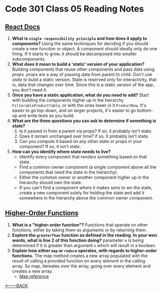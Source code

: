 # Code 301 Class 05 Reading Notes

## [React Docs](https://reactjs.org/docs/thinking-in-react.html)

1. **What is `single responsibility principle` and how does it apply to components?** Using the same techniques for deciding if you should create a new funciton or object. A component should ideally only do one thing. If it starts to grow, it should be decomposed into smaller subcomponents.
2. **What does it mean to build a 'static' version of your application?** Building components that reuse other components and pass data using *props*. *props* are a way of passing data from parent to child. Don't use *state* to build a static version. State is reserved only for interactivity, that is, data that changes over time. Since this is a static version of the app, you don't need it.
3. **Once you have a static application, what do you need to add?** Start with building the components higher up in the hierarchy `FilterableProductTable`, or with the ones lower in it `ProductRow`. It's easier to go top-down, and on larger projects, it's easier to go bottom-up and write tests as you build.
4. **What are the three questions you can ask to determine if something is state?**
   1. Is it passed in from a parent via props? If so, it probably isn't state.
   2. Does it remain unchanged over time? if so, it probably isn't state.
   3. Can you compute it based on any other state or props in your component? If so, it isn't state.
5. **How can you identify where state needs to live?**
   - Identify every component that renders something based on that state.
   - Find a common owner component (a single component above all the components that need the state in the hierarchy).
   - Either the common owner or another component higher up in the hierarchy should own the state.
   - If you can't find a component where it makes sens to wn the state, create a new component solely for holding the state and add it somewhere in the hierarchy above the common owner component.

## [Higher-Order Functions](https://eloquentjavascript.net/05_higher_order.html#h_xxCc98lOBK)

1. **What is a "higher-order function"?** Functions that operate on other functions, either by taking them as arguments or by returning them.
2. **Explore the `greaterThan` function as defined in the reading. In your won words, what is line 2 of this function doing?** parameter `m` is being determined if it is greater than argument `n` which will result in a boolean.
3. **Explain how either `map` or `reduce` operates, with regards to higher-order functions.** The map method creates a new array populated with the result of calling a provided function on every element in the calling array. So map, itereates over the array, going over every element and creates a new array.
   - [Map reference](https://developer.mozilla.org/en-US/docs/Web/JavaScript/Reference/Global_Objects/Array/map)

[<---BACK](README.md)
